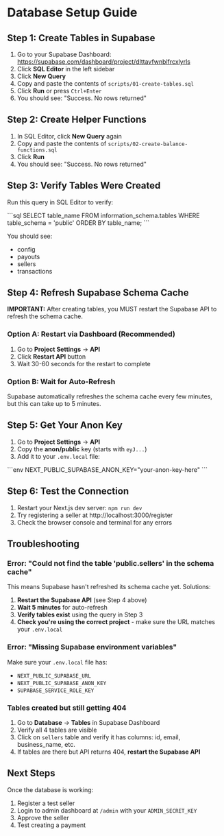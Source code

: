 # Database Setup Guide

## Step 1: Create Tables in Supabase

1. Go to your Supabase Dashboard: https://supabase.com/dashboard/project/dlttavfwnblfrcxlyrls
2. Click **SQL Editor** in the left sidebar
3. Click **New Query**
4. Copy and paste the contents of `scripts/01-create-tables.sql`
5. Click **Run** or press `Ctrl+Enter`
6. You should see: "Success. No rows returned"

## Step 2: Create Helper Functions

1. In SQL Editor, click **New Query** again
2. Copy and paste the contents of `scripts/02-create-balance-functions.sql`
3. Click **Run**
4. You should see: "Success. No rows returned"

## Step 3: Verify Tables Were Created

Run this query in SQL Editor to verify:

\`\`\`sql
SELECT table_name 
FROM information_schema.tables 
WHERE table_schema = 'public' 
ORDER BY table_name;
\`\`\`

You should see:
- config
- payouts
- sellers
- transactions

## Step 4: Refresh Supabase Schema Cache

**IMPORTANT:** After creating tables, you MUST restart the Supabase API to refresh the schema cache.

### Option A: Restart via Dashboard (Recommended)
1. Go to **Project Settings** → **API**
2. Click **Restart API** button
3. Wait 30-60 seconds for the restart to complete

### Option B: Wait for Auto-Refresh
Supabase automatically refreshes the schema cache every few minutes, but this can take up to 5 minutes.

## Step 5: Get Your Anon Key

1. Go to **Project Settings** → **API**
2. Copy the **anon/public** key (starts with `eyJ...`)
3. Add it to your `.env.local` file:

\`\`\`env
NEXT_PUBLIC_SUPABASE_ANON_KEY="your-anon-key-here"
\`\`\`

## Step 6: Test the Connection

1. Restart your Next.js dev server: `npm run dev`
2. Try registering a seller at http://localhost:3000/register
3. Check the browser console and terminal for any errors

## Troubleshooting

### Error: "Could not find the table 'public.sellers' in the schema cache"

This means Supabase hasn't refreshed its schema cache yet. Solutions:

1. **Restart the Supabase API** (see Step 4 above)
2. **Wait 5 minutes** for auto-refresh
3. **Verify tables exist** using the query in Step 3
4. **Check you're using the correct project** - make sure the URL matches your `.env.local`

### Error: "Missing Supabase environment variables"

Make sure your `.env.local` file has:
- `NEXT_PUBLIC_SUPABASE_URL`
- `NEXT_PUBLIC_SUPABASE_ANON_KEY`
- `SUPABASE_SERVICE_ROLE_KEY`

### Tables created but still getting 404

1. Go to **Database** → **Tables** in Supabase Dashboard
2. Verify all 4 tables are visible
3. Click on `sellers` table and verify it has columns: id, email, business_name, etc.
4. If tables are there but API returns 404, **restart the Supabase API**

## Next Steps

Once the database is working:
1. Register a test seller
2. Login to admin dashboard at `/admin` with your `ADMIN_SECRET_KEY`
3. Approve the seller
4. Test creating a payment

